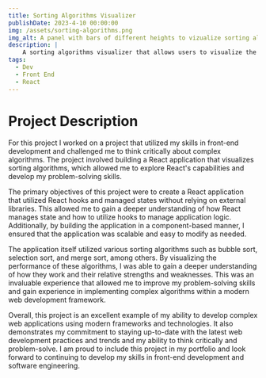 ```yaml
---
title: Sorting Algorithms Visualizer
publishDate: 2023-4-10 00:00:00
img: /assets/sorting-algorithms.png
img_alt: A panel with bars of different heights to vizualize sorting algorithms
description: |
    A sorting algorithms visualizer that allows users to visualize the sorting process of various algorithms such as bubble sort, insertion sort, and merge sort
tags:
  - Dev
  - Front End
  - React
---
```


# Project Description

For this project I worked on a project that utilized my skills in front-end development and challenged me to think critically about complex algorithms. The project involved building a React application that visualizes sorting algorithms, which allowed me to explore React's capabilities and develop my problem-solving skills.

The primary objectives of this project were to create a React application that utilized React hooks and managed states without relying on external libraries. This allowed me to gain a deeper understanding of how React manages state and how to utilize hooks to manage application logic. Additionally, by building the application in a component-based manner, I ensured that the application was scalable and easy to modify as needed.

The application itself utilized various sorting algorithms such as bubble sort, selection sort, and merge sort, among others. By visualizing the performance of these algorithms, I was able to gain a deeper understanding of how they work and their relative strengths and weaknesses. This was an invaluable experience that allowed me to improve my problem-solving skills and gain experience in implementing complex algorithms within a modern web development framework.

Overall, this project is an excellent example of my ability to develop complex web applications using modern frameworks and technologies. It also demonstrates my commitment to staying up-to-date with the latest web development practices and trends and my ability to think critically and problem-solve. I am proud to include this project in my portfolio and look forward to continuing to develop my skills in front-end development and software engineering.